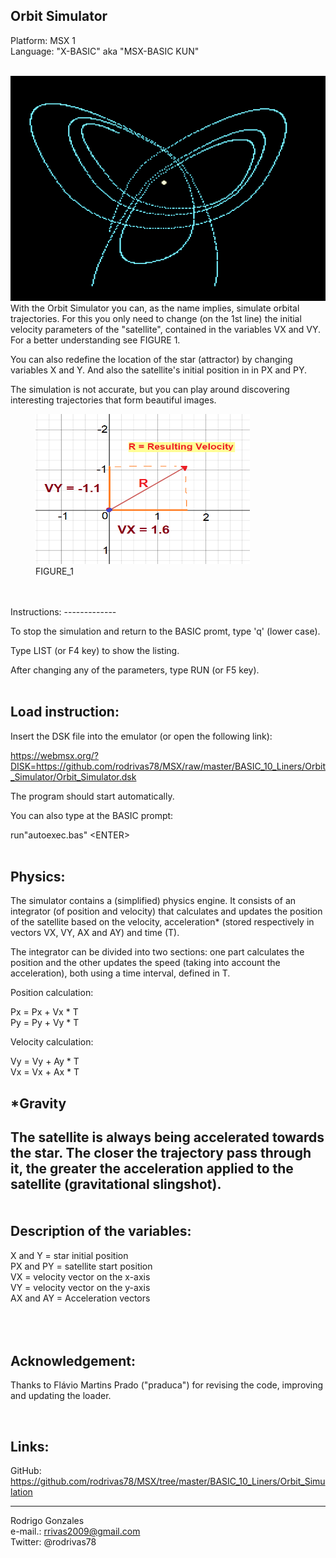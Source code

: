 


Orbit Simulator
---------------

Platform: MSX 1 </br>
Language:  "X-BASIC" aka "MSX-BASIC KUN" 

</br>
<img src="https://github.com/rodrivas78/MSX/raw/master/BASIC_10_Liners/Orbit_Simulator/screenshots/screenshot2.png" alt="header image" width="515" height="360">


</br>
With the Orbit Simulator you can, as the name implies, simulate orbital trajectories. For this you only need to change (on the 1st 
line) the initial velocity parameters of the "satellite", contained in the variables VX and VY. For a better understanding see FIGURE 1. 

You can also redefine the location of the star (attractor) by changing variables X and Y. And also the satellite's initial position in 
in PX and PY.

The simulation is not accurate, but you can play around discovering interesting trajectories that form beautiful images.
</br>

<figure>
<img src="https://github.com/rodrivas78/MSX/raw/master/BASIC_10_Liners/Orbit_Simulator/FIGURE_1.png" alt="header image" width="343" height="240">
	<figcaption>FIGURE_1</figcaption>
</figure>
</br>  
</br>  
Instructions:
-------------

To stop the simulation and return to the BASIC promt, type 'q' 
(lower case).

Type LIST (or F4 key) to show the listing.

After changing any of the parameters, type RUN (or F5 key).
</br>
</br>  

Load instruction:
-----------------


Insert the DSK file into the emulator (or open the following link):

https://webmsx.org/?DISK=https://github.com/rodrivas78/MSX/raw/master/BASIC_10_Liners/Orbit_Simulator/Orbit_Simulator.dsk

The program should start automatically.

You can also type at the BASIC prompt:
 
run"autoexec.bas"  &lt;ENTER&gt;
</br>
</br>  

Physics:
--------

The simulator contains a (simplified) physics engine. 
It consists of an integrator (of position and velocity) that calculates
and updates the position of the satellite based on the velocity, 
acceleration* (stored respectively in vectors VX, VY, AX and AY) 
and time (T).

The integrator can be divided into two sections: one part calculates
the position and the other updates the speed (taking into account the 
acceleration), both using a time interval, defined in T.

Position calculation:

 Px = Px + Vx * T  </br>
 Py = Py + Vy * T  </br>

Velocity calculation:

 Vy = Vy + Ay * T  </br>
 Vx = Vx + Ax * T   </br>


*Gravity
---------

The satellite is always being accelerated towards the star. The closer the trajectory pass through it, the greater the acceleration applied to the satellite (gravitational slingshot).
</br>
</br>  
Description of the variables:
-----------------------------
  
 X and Y = star initial position  </br>
 PX and PY = satellite start position   </br>
 VX = velocity vector on the x-axis   </br>
 VY = velocity vector on the y-axis   </br>
 AX and AY = Acceleration vectors   </br>
</br>  
</br>  
 
 
 
Acknowledgement:
----------------

Thanks to Flávio Martins Prado ("praduca") for revising the code, improving and updating the loader.

</br>  

Links:
------
 
GitHub:
https://github.com/rodrivas78/MSX/tree/master/BASIC_10_Liners/Orbit_Simulation


---------------------------------------------------------

 Rodrigo Gonzales </br>
 e-mail.: rrivas2009@gmail.com </br>
 Twitter: @rodrivas78
